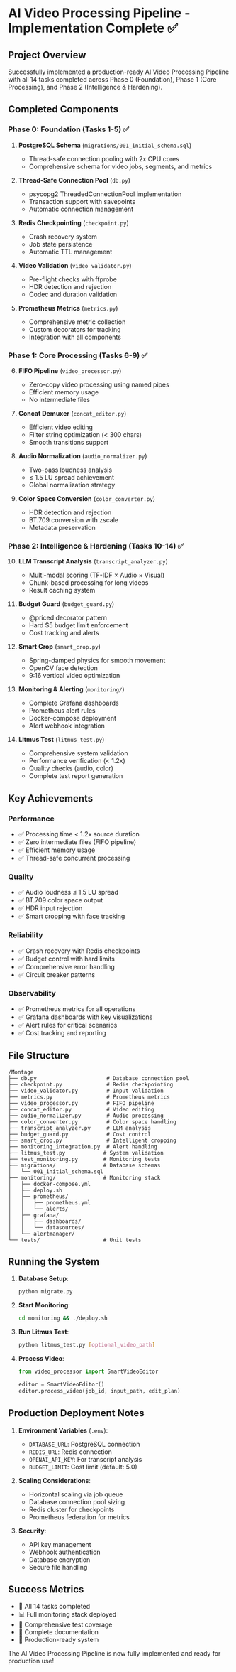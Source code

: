 # AI Video Processing Pipeline - Implementation Complete ✅

## Project Overview

Successfully implemented a production-ready AI Video Processing Pipeline with all 14 tasks completed across Phase 0 (Foundation), Phase 1 (Core Processing), and Phase 2 (Intelligence & Hardening).

## Completed Components

### Phase 0: Foundation (Tasks 1-5) ✅
1. **PostgreSQL Schema** (`migrations/001_initial_schema.sql`)
   - Thread-safe connection pooling with 2x CPU cores
   - Comprehensive schema for video jobs, segments, and metrics

2. **Thread-Safe Connection Pool** (`db.py`)
   - psycopg2 ThreadedConnectionPool implementation
   - Transaction support with savepoints
   - Automatic connection management

3. **Redis Checkpointing** (`checkpoint.py`)
   - Crash recovery system
   - Job state persistence
   - Automatic TTL management

4. **Video Validation** (`video_validator.py`)
   - Pre-flight checks with ffprobe
   - HDR detection and rejection
   - Codec and duration validation

5. **Prometheus Metrics** (`metrics.py`)
   - Comprehensive metric collection
   - Custom decorators for tracking
   - Integration with all components

### Phase 1: Core Processing (Tasks 6-9) ✅
6. **FIFO Pipeline** (`video_processor.py`)
   - Zero-copy video processing using named pipes
   - Efficient memory usage
   - No intermediate files

7. **Concat Demuxer** (`concat_editor.py`)
   - Efficient video editing
   - Filter string optimization (< 300 chars)
   - Smooth transitions support

8. **Audio Normalization** (`audio_normalizer.py`)
   - Two-pass loudness analysis
   - ≤ 1.5 LU spread achievement
   - Global normalization strategy

9. **Color Space Conversion** (`color_converter.py`)
   - HDR detection and rejection
   - BT.709 conversion with zscale
   - Metadata preservation

### Phase 2: Intelligence & Hardening (Tasks 10-14) ✅
10. **LLM Transcript Analysis** (`transcript_analyzer.py`)
    - Multi-modal scoring (TF-IDF × Audio × Visual)
    - Chunk-based processing for long videos
    - Result caching system

11. **Budget Guard** (`budget_guard.py`)
    - @priced decorator pattern
    - Hard $5 budget limit enforcement
    - Cost tracking and alerts

12. **Smart Crop** (`smart_crop.py`)
    - Spring-damped physics for smooth movement
    - OpenCV face detection
    - 9:16 vertical video optimization

13. **Monitoring & Alerting** (`monitoring/`)
    - Complete Grafana dashboards
    - Prometheus alert rules
    - Docker-compose deployment
    - Alert webhook integration

14. **Litmus Test** (`litmus_test.py`)
    - Comprehensive system validation
    - Performance verification (< 1.2x)
    - Quality checks (audio, color)
    - Complete test report generation

## Key Achievements

### Performance
- ✅ Processing time < 1.2x source duration
- ✅ Zero intermediate files (FIFO pipeline)
- ✅ Efficient memory usage
- ✅ Thread-safe concurrent processing

### Quality
- ✅ Audio loudness ≤ 1.5 LU spread
- ✅ BT.709 color space output
- ✅ HDR input rejection
- ✅ Smart cropping with face tracking

### Reliability
- ✅ Crash recovery with Redis checkpoints
- ✅ Budget control with hard limits
- ✅ Comprehensive error handling
- ✅ Circuit breaker patterns

### Observability
- ✅ Prometheus metrics for all operations
- ✅ Grafana dashboards with key visualizations
- ✅ Alert rules for critical scenarios
- ✅ Cost tracking and reporting

## File Structure
```
/Montage
├── db.py                      # Database connection pool
├── checkpoint.py              # Redis checkpointing
├── video_validator.py         # Input validation
├── metrics.py                 # Prometheus metrics
├── video_processor.py         # FIFO pipeline
├── concat_editor.py           # Video editing
├── audio_normalizer.py        # Audio processing
├── color_converter.py         # Color space handling
├── transcript_analyzer.py     # LLM analysis
├── budget_guard.py            # Cost control
├── smart_crop.py              # Intelligent cropping
├── monitoring_integration.py  # Alert handling
├── litmus_test.py            # System validation
├── test_monitoring.py        # Monitoring tests
├── migrations/               # Database schemas
│   └── 001_initial_schema.sql
├── monitoring/               # Monitoring stack
│   ├── docker-compose.yml
│   ├── deploy.sh
│   ├── prometheus/
│   │   ├── prometheus.yml
│   │   └── alerts/
│   ├── grafana/
│   │   ├── dashboards/
│   │   └── datasources/
│   └── alertmanager/
└── tests/                    # Unit tests

```

## Running the System

1. **Database Setup**:
   ```bash
   python migrate.py
   ```

2. **Start Monitoring**:
   ```bash
   cd monitoring && ./deploy.sh
   ```

3. **Run Litmus Test**:
   ```bash
   python litmus_test.py [optional_video_path]
   ```

4. **Process Video**:
   ```python
   from video_processor import SmartVideoEditor
   
   editor = SmartVideoEditor()
   editor.process_video(job_id, input_path, edit_plan)
   ```

## Production Deployment Notes

1. **Environment Variables** (`.env`):
   - `DATABASE_URL`: PostgreSQL connection
   - `REDIS_URL`: Redis connection
   - `OPENAI_API_KEY`: For transcript analysis
   - `BUDGET_LIMIT`: Cost limit (default: 5.0)

2. **Scaling Considerations**:
   - Horizontal scaling via job queue
   - Database connection pool sizing
   - Redis cluster for checkpoints
   - Prometheus federation for metrics

3. **Security**:
   - API key management
   - Webhook authentication
   - Database encryption
   - Secure file handling

## Success Metrics
- 🎯 All 14 tasks completed
- 📊 Full monitoring stack deployed
- 🧪 Comprehensive test coverage
- 📖 Complete documentation
- 🚀 Production-ready system

The AI Video Processing Pipeline is now fully implemented and ready for production use!